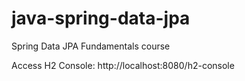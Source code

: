 # java-spring-data-jpa
Spring Data JPA Fundamentals course

Access H2 Console:
http://localhost:8080/h2-console

